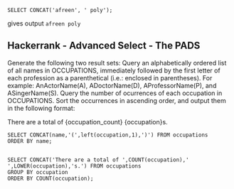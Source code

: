 ```
SELECT CONCAT('afreen', ' poly');
```

gives output `afreen poly`


Hackerrank - Advanced Select - The PADS
---

Generate the following two result sets:
Query an alphabetically ordered list of all names in OCCUPATIONS, immediately followed by the first letter of each profession as a parenthetical (i.e.: enclosed in parentheses). For example: AnActorName(A), ADoctorName(D), AProfessorName(P), and ASingerName(S).
Query the number of ocurrences of each occupation in OCCUPATIONS. Sort the occurrences in ascending order, and output them in the following format:

There are a total of {occupation_count} {occupation}s.


```
SELECT CONCAT(name,'(',left(occupation,1),')') FROM occupations
ORDER BY name;


SELECT CONCAT('There are a total of ',COUNT(occupation),' ',LOWER(occupation),'s.') FROM occupations
GROUP BY occupation
ORDER BY COUNT(occupation);
```
